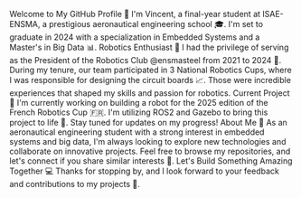 Welcome to My GitHub Profile 🚀
I'm Vincent, a final-year student at ISAE-ENSMA, a prestigious aeronautical engineering school 🎓. I'm set to graduate in 2024 with a specialization in Embedded Systems and a Master's in Big Data 📊.
Robotics Enthusiast 🤖
I had the privilege of serving as the President of the Robotics Club @ensmasteel from 2021 to 2024 🎉. During my tenure, our team participated in 3 National Robotics Cups, where I was responsible for designing the circuit boards 📈. Those were incredible experiences that shaped my skills and passion for robotics.
Current Project 🚧
I'm currently working on building a robot for the 2025 edition of the French Robotics Cup 🇫🇷. I'm utilizing ROS2 and Gazebo to bring this project to life 🤩. Stay tuned for updates on my progress!
About Me 👋
As an aeronautical engineering student with a strong interest in embedded systems and big data, I'm always looking to explore new technologies and collaborate on innovative projects. Feel free to browse my repositories, and let's connect if you share similar interests 🤝.
Let's Build Something Amazing Together 💻
Thanks for stopping by, and I look forward to your feedback and contributions to my projects 🙏.

<!--
**VincidaB/VincidaB** is a ✨ _special_ ✨ repository because its `README.md` (this file) appears on your GitHub profile.

Here are some ideas to get you started:

- 🔭 I’m currently working on ...
- 🌱 I’m currently learning ...
- 👯 I’m looking to collaborate on ...
- 🤔 I’m looking for help with ...
- 💬 Ask me about ...
- 📫 How to reach me: ...
- 😄 Pronouns: ...
- ⚡ Fun fact: ...
-->
